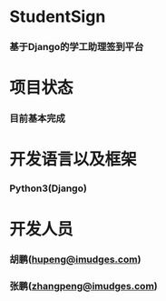 # StudentSign
### 基于Django的学工助理签到平台
# 项目状态
### 目前基本完成
# 开发语言以及框架
### Python3(Django)
# 开发人员
### 胡鹏(hupeng@imudges.com)
### 张鹏(zhangpeng@imudges.com)

